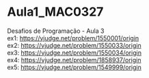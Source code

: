 # Aula1_MAC0327
Desafios de Programação - Aula 3 <br/>
ex1:  https://vjudge.net/problem/1550001/origin<br/>
ex2:  https://vjudge.net/problem/1550033/origin<br/>
ex3:  https://vjudge.net/problem/1550034/origin<br/>
ex4:  https://vjudge.net/problem/1858937/origin<br/>
ex5:  https://vjudge.net/problem/1549999/origin
